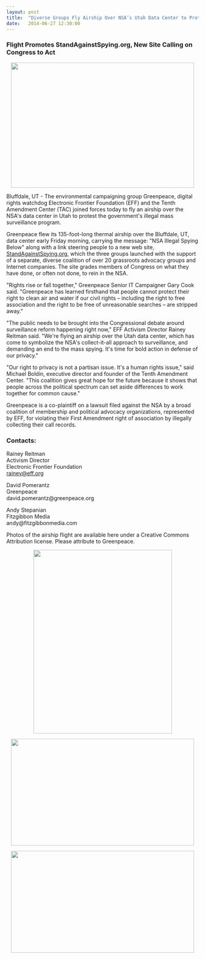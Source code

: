 ```yaml
---
layout: post
title:  "Diverse Groups Fly Airship Over NSA’s Utah Data Center to Protest Illegal Spying"
date:   2014-06-27 12:30:00
---
```

<h3>Flight Promotes StandAgainstSpying.org, New Site Calling on Congress to Act</h3>

<p><center>      
  <div class="views-field views-field-field-image">        <div class="field-content"><a href="https://www.eff.org/files/2014/06/27/8.14.68_utah_airship_flight.1108.jpg" class="views-ajax-processed-processed"><img typeof="foaf:Image" src="https://www.eff.org/files/styles/large/public/2014/06/27/8.14.68_utah_airship_flight.1108.jpg?itok=yuhfYda4" width="480" height="327" alt="" title="Greenpeace, EFF and the Tenth Amendment Center fly and airship over the NSA data center in Utah. Credit: Greenpeace"></a></div>  </div>
</center>            </p>

<p>Bluffdale, UT - The environmental campaigning group Greenpeace, digital rights watchdog Electronic Frontier Foundation (EFF) and the Tenth Amendment Center (TAC) joined forces today to fly an airship over the NSA's data center in Utah to protest the government's illegal mass surveillance program.</p>
<p>Greenpeace flew its 135-foot-long thermal airship over the Bluffdale, UT, data center early Friday morning, carrying the message: "NSA Illegal Spying Below" along with a link steering people to a new web site, <a href="http://standagainstspying.org/">StandAgainstSpying.org</a>, which the three groups launched with the support of a separate, diverse coalition of over 20 grassroots advocacy groups and Internet companies. The site grades members of Congress on what they have done, or often not done, to rein in the NSA.</p>
<p>"Rights rise or fall together," Greenpeace Senior IT Campaigner Gary Cook said. "Greenpeace has learned firsthand that people cannot protect their right to clean air and water if our civil rights – including the right to free association and the right to be free of unreasonable searches – are stripped away."</p>
<p>"The public needs to be brought into the Congressional debate around surveillance reform happening right now," EFF Activism Director Rainey Reitman said. "We're flying an airship over the Utah data center, which has come to symbolize the NSA's collect-it-all approach to surveillance, and demanding an end to the mass spying. It's time for bold action in defense of our privacy."</p>
<p>"Our right to privacy is not a partisan issue. It's a human rights issue," said Michael Boldin, executive director and founder of the Tenth Amendment Center. "This coalition gives great hope for the future because it shows that people across the political spectrum can set aside differences to work together for common cause."</p>
<p>Greenpeace is a co-plaintiff on a lawsuit filed against the NSA by a broad coalition of membership and political advocacy organizations, represented by EFF, for violating their First Amendment right of association by illegally collecting their call records.</p>
<h3>Contacts:</h3>
<p>Rainey Reitman<br />
   Activism Director<br />
   Electronic Frontier Foundation<br />
   <a href="mailto:rainey@eff.org">rainey@eff.org</a></p>
<p>David Pomerantz<br />
   Greenpeace<br />
   david.pomerantz@greenpeace.org</p>
<p>Andy Stepanian<br />
   Fitzgibbon Media<br />
   andy@fitzgibbonmedia.com<br />
   <a href="mailto:rainey@eff.org"> </a></p>

<p>Photos of the airship flight are available here under a Creative Commons Attribution license. Please attribute to Greenpeace.</p>

<p><center>      
  <div class="views-field views-field-field-image">        <div class="field-content"><a href="https://www.eff.org/files/2014/06/27/8.14.68_utah_airship_flight.1051.jpg" class="views-ajax-processed-processed"><img typeof="foaf:Image" src="https://www.eff.org/files/styles/large/public/2014/06/27/8.14.68_utah_airship_flight.1051.jpg?itok=uqSMTyG_" width="363" height="480" alt="" title="Greenpeace, EFF and the Tenth Amendment Center fly and airship over the NSA data center in Utah. Credit: Greenpeace"></a></div>  </div>
</center>            </p>

<p>
<center>      
  <div class="views-field views-field-field-image">        <div class="field-content"><a href="https://www.eff.org/files/2014/06/27/8.14.68_utah_airship_flight.2072.jpg" class="views-ajax-processed-processed"><img typeof="foaf:Image" src="https://www.eff.org/files/styles/large/public/2014/06/27/8.14.68_utah_airship_flight.2072.jpg?itok=chMxHH2U" width="480" height="279" alt="" title="Greenpeace, EFF and the Tenth Amendment Center fly and airship over the NSA data center in Utah. Credit: Greenpeace"></a></div>  </div> 
</center>      </p>

<p><center>
  <div class="views-field views-field-field-image">        <div class="field-content"><a href="https://www.eff.org/files/2014/06/27/8.14.68_utah_airship_flight.1137.jpg" class="views-ajax-processed-processed"><img typeof="foaf:Image" src="https://www.eff.org/files/styles/large/public/2014/06/27/8.14.68_utah_airship_flight.1137.jpg?itok=F2ZMemzK" width="480" height="266" alt="" title="Greenpeace, EFF and the Tenth Amendment Center fly and airship over the NSA data center in Utah. Credit: Greenpeace"></a></div>  </div>
</center>      </p>
